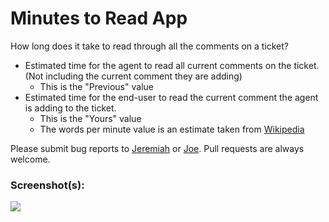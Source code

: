 # Minutes to Read App

How long does it take to read through all the comments on a ticket?

- Estimated time for the agent to read all current comments on the ticket. (Not including the current comment they are adding)
  + This is the "Previous" value
- Estimated time for the end-user to read the current comment the agent is adding to the ticket.
  + This is the "Yours" value
  + The words per minute value is an estimate taken from [Wikipedia](http://en.wikipedia.org/wiki/Words_per_minute#Reading_and_comprehension)

Please submit bug reports to [Jeremiah](https://github.com/jeremiahcurrier) or [Joe](https://github.com/jstjoe). Pull requests are always welcome.

### Screenshot(s):
![](http://i.imgur.com/Ps5mF95.png)
